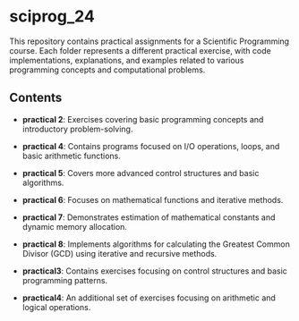 # sciprog_24

This repository contains practical assignments for a Scientific Programming course. Each folder represents a different practical exercise, with code implementations, explanations, and examples related to various programming concepts and computational problems.

## Contents

- **practical 2**: Exercises covering basic programming concepts and introductory problem-solving.
 
- **practical 4**: Contains programs focused on I/O operations, loops, and basic arithmetic functions.

-  **practical 5**: Covers more advanced control structures and basic algorithms.

-  **practical 6**: Focuses on mathematical functions and iterative methods.

-  **practical 7**: Demonstrates estimation of mathematical constants and dynamic memory allocation.

-  **practical 8**: Implements algorithms for calculating the Greatest Common Divisor (GCD) using iterative and recursive methods.

-  **practical3**: Contains exercises focusing on control structures and basic programming patterns.

-  **practical4**: An additional set of exercises focusing on arithmetic and logical operations.


